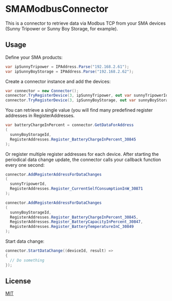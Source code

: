 # SMAModbusConnector

This is a connector to retrieve data via Modbus TCP from your SMA devices (Sunny Tripower or Sunny Boy Storage, for example).

## Usage

Define your SMA products:

```csharp
var ipSunnyTripower = IPAddress.Parse("192.168.2.61");
var ipSunnyBoyStorage = IPAddress.Parse("192.168.2.62");
```

Create a connector instance and add the devices:

```csharp
var connector = new Connector();
connector.TryRegisterDevice(3, ipSunnyTripower, out var sunnyTripowerId);
connector.TryRegisterDevice(3, ipSunnyBoyStorage, out var sunnyBoyStorageId);
```

You can retrieve a single value (you will find many predefined register addresses in RegisterAddresses. 

```csharp
var batteryChargeInPercent = connector.GetDataForAddress
(
  sunnyBoyStorageId,
  RegisterAddresses.Register_BatteryChargeInPercent_30845
);
```

Or register multiple register addresses for each device.
After starting the periodical data change update, the connector calls your callback function every one second:

```csharp
connector.AddRegisterAddressForDataChanges
(
  sunnyTripowerId,
  RegisterAddresses.Register_CurrentSelfConsumptionInW_30871
);

connector.AddRegisterAddressForDataChanges
(
  sunnyBoyStorageId,
  RegisterAddresses.Register_BatteryChargeInPercent_30845,
  RegisterAddresses.Register_BatteryCapacityInPercent_30847,
  RegisterAddresses.Register_BatteryTemperatureInC_30849
);
```

Start data change:

```csharp
connector.StartDataChange((deviceId, result) =>
{
  // Do something
});
```
 
## License
[MIT](https://choosealicense.com/licenses/mit/)
